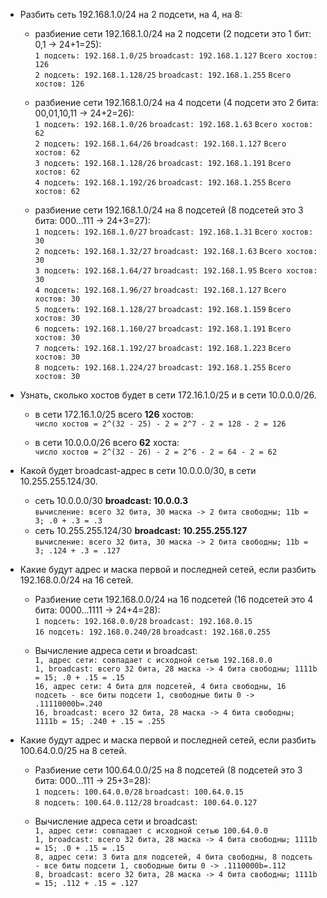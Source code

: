 - Разбить сеть 192.168.1.0/24 на 2 подсети, на 4, на 8:
  
  - разбиение сети 192.168.1.0/24 на 2 подсети (2 подсети это 1 бит: 0,1 -> 24+1=25):  
     `1 подсеть: 192.168.1.0/25` `broadcast: 192.168.1.127` `Всего хостов: 126`  
	 `2 подсеть: 192.168.1.128/25` `broadcast: 192.168.1.255` `Всего хостов: 126`

  - разбиение сети 192.168.1.0/24 на 4 подсети (4 подсети это 2 бита: 00,01,10,11 -> 24+2=26):  
     `1 подсеть: 192.168.1.0/26` `broadcast: 192.168.1.63` `Всего хостов: 62`  
	 `2 подсеть: 192.168.1.64/26` `broadcast: 192.168.1.127` `Всего хостов: 62`  
	 `3 подсеть: 192.168.1.128/26` `broadcast: 192.168.1.191` `Всего хостов: 62`  
	 `4 подсеть: 192.168.1.192/26` `broadcast: 192.168.1.255` `Всего хостов: 62`

  - разбиение сети 192.168.1.0/24 на 8 подсетей (8 подсетей это 3 бита: 000...111 -> 24+3=27):  
     `1 подсеть: 192.168.1.0/27` `broadcast: 192.168.1.31` `Всего хостов: 30`  
	 `2 подсеть: 192.168.1.32/27` `broadcast: 192.168.1.63` `Всего хостов: 30`  
	 `3 подсеть: 192.168.1.64/27` `broadcast: 192.168.1.95` `Всего хостов: 30`  
	 `4 подсеть: 192.168.1.96/27` `broadcast: 192.168.1.127` `Всего хостов: 30`  
	 `5 подсеть: 192.168.1.128/27` `broadcast: 192.168.1.159` `Всего хостов: 30`  
	 `6 подсеть: 192.168.1.160/27` `broadcast: 192.168.1.191` `Всего хостов: 30`  
	 `7 подсеть: 192.168.1.192/27` `broadcast: 192.168.1.223` `Всего хостов: 30`  
	 `8 подсеть: 192.168.1.224/27` `broadcast: 192.168.1.255` `Всего хостов: 30`

- Узнать, сколько хостов будет в сети 172.16.1.0/25 и в сети 10.0.0.0/26.

  - в сети 172.16.1.0/25 всего **126** хостов:  
     `число хостов = 2^(32 - 25) - 2 = 2^7 - 2 = 128 - 2 = 126`

  - в сети 10.0.0.0/26 всего **62** хоста:  
     `число хостов = 2^(32 - 26) - 2 = 2^6 - 2 = 64 - 2 = 62`

- Какой будет broadcast-адрес в сети 10.0.0.0/30, в сети 10.255.255.124/30.

  - сеть 10.0.0.0/30 **broadcast: 10.0.0.3**  
     `вычисление: всего 32 бита, 30 маска -> 2 бита свободны; 11b = 3; .0 + .3 = .3`  
  - сеть 10.255.255.124/30 **broadcast: 10.255.255.127**  
     `вычисление: всего 32 бита, 30 маска -> 2 бита свободны; 11b = 3; .124 + .3 = .127`
 
- Какие будут адрес и маска первой и последней сетей, если разбить 192.168.0.0/24 на 16 сетей.

  - Разбиение сети 192.168.0.0/24 на 16 подсетей (16 подсетей это 4 бита: 0000...1111 -> 24+4=28):  
     `1 подсеть: 192.168.0.0/28` `broadcast: 192.168.0.15`    
	 `16 подсеть: 192.168.0.240/28` `broadcast: 192.168.0.255`

  - Вычисление адреса сети и broadcast:  
     `1, адрес сети: совпадает с исходной сетью 192.168.0.0`  
     `1, broadcast: всего 32 бита, 28 маска -> 4 бита свободны; 1111b = 15; .0 + .15 = .15`  
     `16, адрес сети: 4 бита для подсетей, 4 бита свободны, 16 подсеть - все биты подcети 1, свободные биты 0 -> .11110000b=.240`  
     `16, broadcast: всего 32 бита, 28 маска -> 4 бита свободны; 1111b = 15; .240 + .15 = .255`

- Какие будут адрес и маска первой и последней сетей, если разбить 100.64.0.0/25 на 8 сетей.

  - Разбиение сети 100.64.0.0/25 на 8 подсетей (8 подсетей это 3 бита: 000...111 -> 25+3=28):  
     `1 подсеть: 100.64.0.0/28` `broadcast: 100.64.0.15`   
	 `8 подсеть: 100.64.0.112/28` `broadcast: 100.64.0.127`

  - Вычисление адреса сети и broadcast:  
     `1, адрес сети: совпадает с исходной сетью 100.64.0.0`  
     `1, broadcast: всего 32 бита, 28 маска -> 4 бита свободны; 1111b = 15; .0 + .15 = .15`  
     `8, адрес сети: 3 бита для подсетей, 4 бита свободны, 8 подсеть - все биты подcети 1, свободные биты 0 -> .1110000b=.112`  
     `8, broadcast: всего 32 бита, 28 маска -> 4 бита свободны; 1111b = 15; .112 + .15 = .127`